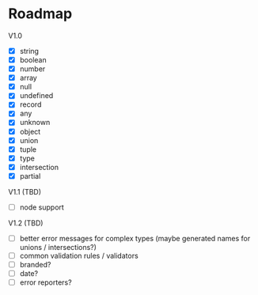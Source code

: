 # Roadmap

V1.0

- [x] string
- [x] boolean
- [x] number
- [x] array
- [x] null
- [x] undefined
- [x] record
- [x] any
- [x] unknown
- [x] object
- [x] union
- [x] tuple
- [x] type
- [x] intersection
- [x] partial

V1.1 (TBD)

- [ ] node support

V1.2 (TBD)

- [ ] better error messages for complex types (maybe generated names for unions / intersections?)
- [ ] common validation rules / validators
- [ ] branded?
- [ ] date?
- [ ] error reporters?

